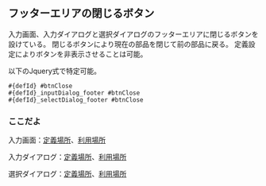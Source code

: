 ## フッターエリアの閉じるボタン

入力画面、入力ダイアログと選択ダイアログのフッターエリアに閉じるボタンを設けている。
閉じるボタンにより現在の部品を閉じて前の部品に戻る。
定義設定によりボタンを非表示させることは可能。

以下のJquery式で特定可能。
```
#{defId} #btnClose
#{defId}_inputDialog_footer #btnClose
#{defId}_selectDialog_footer #btnClose
```

### ここだよ

入力画面：[定義場所](https://efwgrp.github.io/ske_image/svg/footer.close.inputPage.def.svg)、[利用場所](https://efwgrp.github.io/ske_image/svg/footer.close.inputPage.svg)

入力ダイアログ：[定義場所](https://efwgrp.github.io/ske_image/svg/footer.close.inputDialog.def.svg)、[利用場所](https://efwgrp.github.io/ske_image/svg/footer.close.inputDialog.svg)

選択ダイアログ：[定義場所](https://efwgrp.github.io/ske_image/svg/footer.close.selectDialog.def.svg)、[利用場所](https://efwgrp.github.io/ske_image/svg/footer.close.selectDialog.svg)

